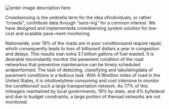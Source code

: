 ![enter image description here](https://i.imgur.com/eo8hlWm.png)

Crowdsensing is the umbrella term for the idea ofindividuals, or rather “crowds”, contribute data through “sens-ing” for a common interest. We have designed and implementeda crowdsensing system solution for low-cost and scalable pave-ment monitoring

Nationwide, over 19% of the roads are in poor conditionsand require repair, which consequently leads to loss of billionsof dollars a year in congestion and delays. This results inan extra 3.1 billion gallons of fuel wasted. It is desirable toconstantly monitor the pavement condition of the road networkso that preventive maintenance can be timely scheduled andperformed. The task of detecting, classifying and tabulatingdata of pavement conditions is a tedious task. With 4.18million miles of road in the United States, it is intuitivelytime consuming and cost intensive to monitor the conditionsof such a large transportation network. As 77% of this mileageis maintained by local governments, 19% by state, and 4% byfederal and due to budget constraints, a large portion of theroad networks are not monitored.
